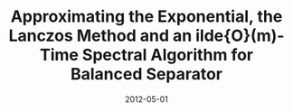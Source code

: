 ---
title: "Approximating the Exponential, the Lanczos Method and an \tilde{O}(m)-Time Spectral Algorithm for Balanced Separator"
authors:
- Sushant Sachdeva
- Nisheeth K. Vishnoi
date: "2012-05-01"

# Publication type.
# Legend: 0 = Uncategorized; 1 = Conference paper; 2 = Journal article;
# 3 = Preprint / Working Paper; 4 = Report; 5 = Book; 6 = Book section;
# 7 = Thesis; 8 = Patent
publication_types: ["1"]
publication: Proceedings of the Symposium on the Theory of Computing
publication_short: STOC

abstract: ""
# Custom links (optional).
#   Uncomment and edit lines below to show custom links.
links:
- name: ArXiv
  url: http://arxiv.org/abs/1111.1491
---